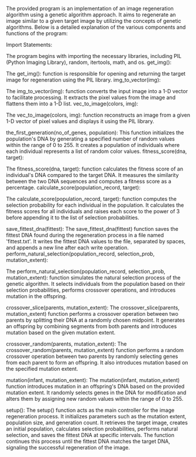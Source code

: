 The provided program is an implementation of an image regeneration algorithm using a genetic algorithm approach. It aims to regenerate an image similar to a given target image by utilizing the concepts of genetic algorithms. Below is a detailed explanation of the various components and functions of the program:

Import Statements:

The program begins with importing the necessary libraries, including PIL (Python Imaging Library), random, itertools, math, and os.
get_img():

The get_img():
function is responsible for opening and returning the target image for regeneration using the PIL library.
img_to_vector(img):

The img_to_vector(img):
function converts the input image into a 1-D vector to facilitate processing. It extracts the pixel values from the image and flattens them into a 1-D list.
vec_to_image(colors, img):

The vec_to_image(colors, img):
function reconstructs an image from a given 1-D vector of pixel values and displays it using the PIL library.

the_first_generation(no_of_genes, population):
This function initializes the population's DNA by generating a specified number of random values within the range of 0 to 255. It creates a population of individuals where each individual represents a list of random color values.
fitness_score(dna, target):

The fitness_score(dna, target): 
function calculates the fitness score of an individual's DNA compared to the target DNA. It measures the similarity between the two DNA sequences and computes a fitness score as a percentage.
calculate_score(population_record, target):

The calculate_score(population_record, target):
function computes the selection probability for each individual in the population. It calculates the fitness scores for all individuals and raises each score to the power of 3 before appending it to the list of selection probabilities.

save_fittest_dna(fittest):
The save_fittest_dna(fittest) function saves the fittest DNA found during the regeneration process in a file named 'fittest.txt'. It writes the fittest DNA values to the file, separated by spaces, and appends a new line after each write operation.
perform_natural_selection(population_record, selection_prob, mutation_extent):

The perform_natural_selection(population_record, selection_prob, mutation_extent):
function simulates the natural selection process of the genetic algorithm. It selects individuals from the population based on their selection probabilities, performs crossover operations, and introduces mutation in the offspring.

crossover_slice(parents, mutation_extent):
The crossover_slice(parents, mutation_extent) function performs a crossover operation between two parents by splitting their DNA at a randomly chosen midpoint. It generates an offspring by combining segments from both parents and introduces mutation based on the given mutation extent.

crossover_random(parents, mutation_extent):
The crossover_random(parents, mutation_extent) function performs a random crossover operation between two parents by randomly selecting genes from each parent to form an offspring. It also introduces mutation based on the specified mutation extent.

mutation(infant, mutation_extent):
The mutation(infant, mutation_extent) function introduces mutation in an offspring's DNA based on the provided mutation extent. It randomly selects genes in the DNA for modification and alters them by assigning new random values within the range of 0 to 255.

setup():
The setup() function acts as the main controller for the image regeneration process. It initializes parameters such as the mutation extent, population size, and generation count. It retrieves the target image, creates an initial population, calculates selection probabilities, performs natural selection, and saves the fittest DNA at specific intervals. The function continues this process until the fittest DNA matches the target DNA, signaling the successful regeneration of the image.